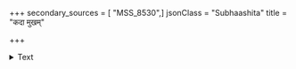 +++
secondary_sources = [ "MSS_8530",]
jsonClass = "Subhaashita"
title = "कदा मुखम्"

+++

<details><summary>Text</summary>

कदा मुखं वरतनु कारणादृते तवागतं क्षणमयि कोपपात्रताम्।  
अपर्वणि ग्रहकलुषेन्दुमण्डला विभावरी कथय कथं भविष्यति॥
</details>

